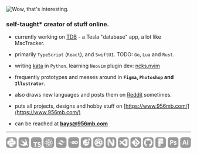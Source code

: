 ![Wow, that's interesting.](https://github.com/user-attachments/assets/6bb9ff8e-6f15-4ca2-b9cf-3579aa44f09d)

<h3 align="left">self-taught* creator of stuff online.</h3>

-   currently working on [TDB](https://www.tdb.fyi/) - a Tesla "database" app, a lot like MacTracker.

-   primarily `TypeScript` (`React`), and `SwiftUI`. TODO: `Go`, `Lua` and `Rust`.

-   writing [kata](https://github.com/956MB/Kata) in `Python`. learning `Neovim` plugin dev: [ncks.nvim](https://github.com/956MB/ncks.nvim)

-   frequently prototypes and messes around in **`Figma`, `Photoshop` and `Illustrator`**.

-   also draws new languages and posts them on [Reddit](https://www.reddit.com/user/bauera5) sometimes.

-   puts all projects, designs and hobby stuff on [https://www.956mb.com/](https://www.956mb.com/)

-   can be reached at **bays@956mb.com**

---

![icons](./icons.png)
